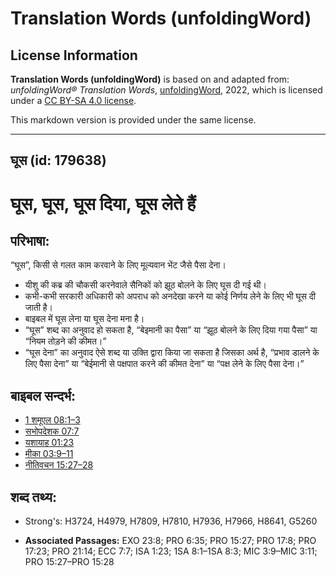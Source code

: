 # Translation Words (unfoldingWord)

## License Information

**Translation Words (unfoldingWord)** is based on and adapted from: _unfoldingWord® Translation Words_, [unfoldingWord](https://unfoldingword.org/utw), 2022, which is licensed under a [CC BY-SA 4.0 license](https://creativecommons.org/licenses/by-sa/4.0/legalcode.en).

This markdown version is provided under the same license.



--------------------------------

## घूस (id: 179638)

घूस, घूस, घूस दिया, घूस लेते हैं
================================

परिभाषा:
--------

“घूस”, किसी से गलत काम करवाने के लिए मूल्यवान भेंट जैसे पैसा देना।

* यीशु की कब्र की चौकसी करनेवाले सैनिकों को झूठ बोलने के लिए घूस दी गई थी।
* कभी\-कभी सरकारी अधिकारी को अपराध को अनदेखा करने या कोई निर्णय लेने के लिए भी घूस दी जाती है।
* बाइबल में घूस लेना या घूस देना मना है।
* “घूस” शब्द का अनुवाद हो सकता है, “बेइमानी का पैसा” या “झूठ बोलने के लिए दिया गया पैसा” या “नियम तोड़ने की कीमत।”
* “घूस देना” का अनुवाद ऐसे शब्द या उक्ति द्वारा किया जा सकता है जिसका अर्थ है, “प्रभाव डालने के लिए पैसा देना” या “बेईमानी से पक्षपात करने की कीमत देना” या “पक्ष लेने के लिए पैसा देना।”

बाइबल सन्दर्भ:
--------------

* [1 शमूएल 08:1–3](https://ref.ly/1Sam0:0)
* [सभोपदेशक 07:7](https://ref.ly/Eccl7:7)
* [यशायाह 01:23](https://ref.ly/Isa1:23)
* [मीका 03:9–11](https://ref.ly/Mic3:9-Mic3:11)
* [नीतिवचन 15:27–28](https://ref.ly/Prov15:27-Prov15:28)

शब्द तथ्य:
----------

* Strong's: H3724, H4979, H7809, H7810, H7936, H7966, H8641, G5260

* **Associated Passages:** EXO 23:8; PRO 6:35; PRO 15:27; PRO 17:8; PRO 17:23; PRO 21:14; ECC 7:7; ISA 1:23; 1SA 8:1–1SA 8:3; MIC 3:9–MIC 3:11; PRO 15:27–PRO 15:28

